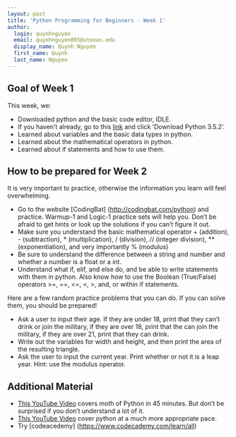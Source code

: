 ```yaml
---
layout: post
title: 'Python Programming for Beginners - Week 1'
author:
  login: quynhnguyen
  email: quynhnguyen895@utexas.edu
  display_name: Quynh Nguyen
  first_name: Quynh
  last_name: Nguyen
---
```


## Goal of Week 1

This week, we:

+ Downloaded python and the basic code editor, IDLE.
+ If you haven’t already, go to this [link]( https://www.python.org/downloads/) and click ‘Download Python 3.5.2’.
+ Learned about variables and the basic data types in python.
+ Learned about the mathematical operators in python.
+ Learned about if statements and how to use them.

## How to be prepared for Week 2

It is very important to practice, otherwise the information you learn will feel overwhelming.

+ Go to the website [CodingBat] (http://codingbat.com/python) and practice. Warmup-1 and Logic-1 practice sets will help you. Don’t be afraid to get hints or look up the solutions if you can’t figure it out.
+ Make sure you understand the basic mathematical operator + (addition), - (subtraction), * (multiplication), / (division), // (integer division), ** (exponentiation), and very importantly % (modulus)
+ Be sure to understand the difference between a string and number and whether a number is a float or a int.
+ Understand what if, elif, and else do, and be able to write statements with them in python. Also know how to use the Boolean (True/False) operators >=, ==, <=, <, >, and, or within if statements.

Here are a few random practice problems that you can do. If you can solve them, you should be prepared!

+ Ask a user to input their age. If they are under 18, print that they can’t drink or join the military, if they are over 18, print that the can join the military, if they are over 21, print that they can drink.
+ Write out the variables for width and height, and then print the area of the resulting triangle.
+ Ask the user to input the current year. Print whether or not it is a leap year. Hint: use the modulus operator.


## Additional Material

+ [This YouTube Video]( https://www.youtube.com/watch?v=N4mEzFDjqtA) covers moth of Python in 45 minutes. But don’t be surprised if you don’t understand a lot of it.
+ [This YouTube Video]( ttps://www.youtube.com/watch?v=pTV6bILLP_s) cover python at a much more appropriate pace.
+ Try [codeacedemy] (https://www.codecademy.com/learn/all)
